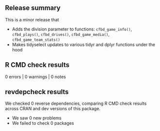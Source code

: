 ## Release summary

This is a minor release that 
* Adds the division parameter to functions: `cfbd_game_info()`, `cfbd_plays()`, 
`cfbd_drives()`, `cfbd_game_media()`, `cfbd_game_team_stats()`
* Makes tidyselect updates to various tidyr and dplyr functions under the hood

## R CMD check results

0 errors | 0 warnings | 0 notes

## revdepcheck results

We checked 0 reverse dependencies, comparing R CMD check results across CRAN and dev versions of this package.

 * We saw 0 new problems
 * We failed to check 0 packages
